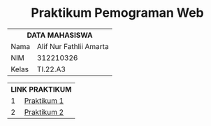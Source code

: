 <h1 align="center">Praktikum Pemograman Web</h1>


<table align="center">
  <tr>
    <th colspan="2">DATA MAHASISWA</th>
  </tr>
  <tr>
    <td>Nama</td>
    <td>Alif Nur Fathlii Amarta</td>
  </tr>
  <tr>
    <td>NIM</td>
    <td>312210326</td>
  </tr>
  <tr>
    <td>Kelas</td>
    <td>TI.22.A3</td>
  </tr>
</table>

<table align="center">
  <tr>
    <th colspan="2">LINK PRAKTIKUM</th>
  </tr>
  <tr>
    <td>1</td>
    <td><a href="https://github.com/alifamarta/Praktikum-PemogramanWeb/tree/main/Lab1Web">Praktikum 1</a></td>
  </tr>
  <tr>
    <td>2</td>
    <td><a href="https://github.com/alifamarta/Praktikum-PemogramanWeb/tree/main/Lab2Web">Praktikum 2</a></td>
  </tr>
</table>
